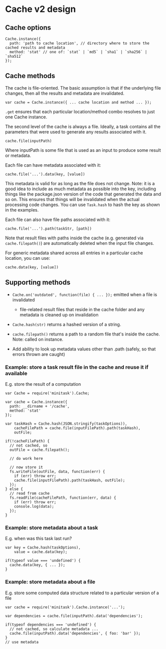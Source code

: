# Cache v2 design

## Cache options

    Cache.instance({
      path: 'path to cache location', // directory where to store the cached results and metadata
      method: 'stat' // one of: `stat` | `md5` | `sha1` | `sha256` | `sha512`
    });

## Cache methods

The cache is file-oriented. The basic assumption is that if the underlying file changes, then all the results and metadata are invalidated.

    var cache = Cache.instance({ ... cache location and method ... });

`.get` ensures that each particular location/method combo resolves to just one Cache instance.

The second level of the cache is always a file. Ideally, a task contains all the parameters that were used to generate any results associated with it.

    cache.file(inputPath)

Where inputPath is some file that is used as an input to produce some result or metadata.

Each file can have metadata associated with it:

    cache.file('...').data(key, [value])

This metadata is valid for as long as the file does not change. Note: it is a good idea to include as much metadata as possible into the key, including things like the package.json version of the code that generated the data and so on. This ensures that things will be invalidated when the actual processing code changes. You can use `Task.hash` to hash the key as shown in the examples.

Each file can also have file paths associated with it:

    cache.file('...').path(taskStr, [path])

Note that result files with paths inside the cache (e.g. generated via `cache.filepath()`) are automatically deleted when the input file changes.

For generic metadata shared across all entries in a particular cache location, you can use:

    cache.data(key, [value])

## Supporting methods

- `Cache.on('outdated', function(file) { ... });` emitted when a file is invalidated
  - file-related result files that reside in the cache folder and any metadata is cleaned up on invalidation
- `Cache.hash(str)` returns a hashed version of a string.
- `cache.filepath()` returns a path to a random file that's inside the cache. Note: called on instance.

- Add ability to look up metadata values other than .path (safely, so that errors thrown are caught)

### Example: store a task result file in the cache and reuse it if available

E.g. store the result of a computation

    var Cache = require('minitask').Cache;

    var cache = Cache.instance({
      path: __dirname + '/cache',
      method: 'stat'
    });

    var taskHash = Cache.hash(JSON.stringify(taskOptions)),
        cacheFilePath = cache.file(inputFilePath).path(taskHash),
        outFile;

    if(!cacheFilePath) {
      // not cached, so
      outFile = cache.filepath();

      // do work here

      // now store it
      fs.writeFile(outFile, data, function(err) {
        if (err) throw err;
        cache.file(inputFilePath).path(taskHash, outFile);
      });
    } else {
      // read from cache
      fs.readFile(cacheFilePath, function(err, data) {
        if (err) throw err;
        console.log(data);
      });
    }

### Example: store metadata about a task

E.g. when was this task last run?

    var key = Cache.hash(taskOptions),
        value = cache.data(key);

    if(typeof value === 'undefined') {
      cache.data(key, { ... });
    }

### Example: store metadata about a file

E.g. store some computed data structure related to a particular version of a file

    var cache = require('minitask').Cache.instance('...');

    var dependencies = cache.file(inputPath).data('dependencies');

    if(typeof dependencies === 'undefined') {
      // not cached, so calculate metadata ...
      cache.file(inputPath).data('dependencies', { foo: 'bar' });
    }
    // use metadata

